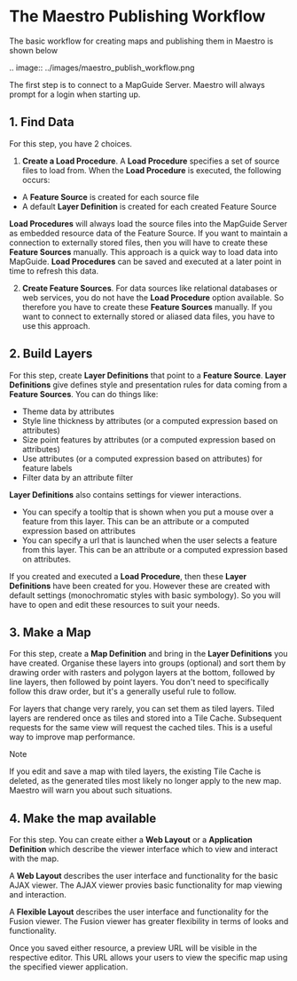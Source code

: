 # The Maestro Publishing Workflow

The basic workflow for creating maps and publishing them in Maestro is shown below

.. image:: ../images/maestro_publish_workflow.png

The first step is to connect to a MapGuide Server. Maestro will always prompt for a login when starting up.

## 1. Find Data

For this step, you have 2 choices.

 1. **Create a Load Procedure**. A **Load Procedure** specifies a set of source files to load from. When the **Load Procedure** is executed, the following occurs:
 
  * A **Feature Source** is created for each source file
  * A default **Layer Definition** is created for each created Feature Source
  
  **Load Procedures** will always load the source files into the MapGuide Server as embedded resource data of the Feature Source. If you want to maintain
  a connection to externally stored files, then you will have to create these **Feature Sources** manually. This approach is a quick way to load data into MapGuide.
  **Load Procedures** can be saved and executed at a later point in time to refresh this data. 
  
 2. **Create Feature Sources**. For data sources like relational databases or web services, you do not have the **Load Procedure** option available. So therefore 
    you have to create these **Feature Sources** manually. If you want to connect to externally stored or aliased data files, you have to use this approach.
  
## 2. Build Layers

For this step, create **Layer Definitions** that point to a **Feature Source**. **Layer Definitions** give defines style and presentation rules for data coming from a
**Feature Sources**. You can do things like:

 * Theme data by attributes
 * Style line thickness by attributes (or a computed expression based on attributes)
 * Size point features by attributes (or a computed expression based on attributes)
 * Use attributes (or a computed expression based on attributes) for feature labels
 * Filter data by an attribute filter

**Layer Definitions** also contains settings for viewer interactions.

 * You can specify a tooltip that is shown when you put a mouse over a feature from this layer. This can be an attribute or a computed expression based on attributes
 * You can specify a url that is launched when the user selects a feature from this layer. This can be an attribute or a computed expression based on attributes.

If you created and executed a **Load Procedure**, then these **Layer Definitions** have been created for you. However these are created with default settings 
(monochromatic styles with basic symbology). So you will have to open and edit these resources to suit your needs.

## 3. Make a Map

For this step, create a **Map Definition** and bring in the **Layer Definitions** you have created. Organise these layers into groups (optional) and sort them by drawing 
order with rasters and polygon layers at the bottom, followed by line layers, then followed by point layers. You don't need to specifically follow this draw order, but
it's a generally useful rule to follow.

For layers that change very rarely, you can set them as tiled layers. Tiled layers are rendered once as tiles and stored into a Tile Cache. Subsequent requests for the
same view will request the cached tiles. This is a useful way to improve map performance.

> [!NOTE]
> If you edit and save a map with tiled layers, the existing Tile Cache is deleted, as the generated tiles most likely no longer apply to the new map. Maestro will
> warn you about such situations.

## 4. Make the map available

For this step. You can create either a **Web Layout** or a **Application Definition** which describe the viewer interface which to view and interact with the map.

A **Web Layout** describes the user interface and functionality for the basic AJAX viewer. The AJAX viewer provies basic functionality for map viewing and interaction.

A **Flexible Layout** describes the user interface and functionality for the Fusion viewer. The Fusion viewer has greater flexibility in terms of looks and functionality.

Once you saved either resource, a preview URL will be visible in the respective editor. This URL allows your users to view the specific map using the specified 
viewer application.